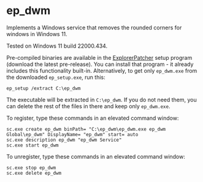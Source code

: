 # ep_dwm
Implements a Windows service that removes the rounded corners for windows in Windows 11.

Tested on Windows 11 build 22000.434.

Pre-compiled binaries are available in the [ExplorerPatcher](https://github.com/valinet/ExplorerPatcher/releases) setup program (download the latest pre-release). You can install that program - it already includes this functionality built-in. Alternatively, to get only `ep_dwm.exe` from the downloaded `ep_setup.exe`, run this:

```
ep_setup /extract C:\ep_dwm
```

The executable will be extracted in `C:\ep_dwm`. If you do not need them, you can delete the rest of the files in there and keep only `ep_dwm.exe`.

To register, type these commands in an elevated command window:

```
sc.exe create ep_dwm binPath= "C:\ep_dwm\ep_dwm.exe ep_dwm Global\ep_dwm" DisplayName= "ep_dwm" start= auto
sc.exe description ep_dwm "ep_dwm Service"
sc.exe start ep_dwm
```

To unregister, type these commands in an elevated command window:

```
sc.exe stop ep_dwm
sc.exe delete ep_dwm
```

